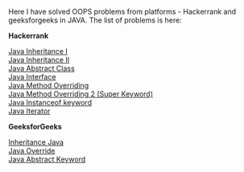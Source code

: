 Here I have solved OOPS problems from platforms - Hackerrank and geeksforgeeks in JAVA.
The list of problems is here:  

**Hackerrank**

[Java Inheritance I](DAY-1/)  
[Java Inheritance II](DAY-1/)  
[Java Abstract Class](DAY-2/)  
[Java Interface](DAY-3/)  
[Java Method Overriding](DAY-4/)   
[Java Method Overriding 2 (Super Keyword)](DAY-7/)  
[Java Instanceof keyword](DAY-8/)  
[Java Iterator](DAY-9/)

**GeeksforGeeks**  

[Inheritance Java](DAY-5/)  
[Java Override](DAY-6/)  
[Java Abstract Keyword](DAY-10/)

